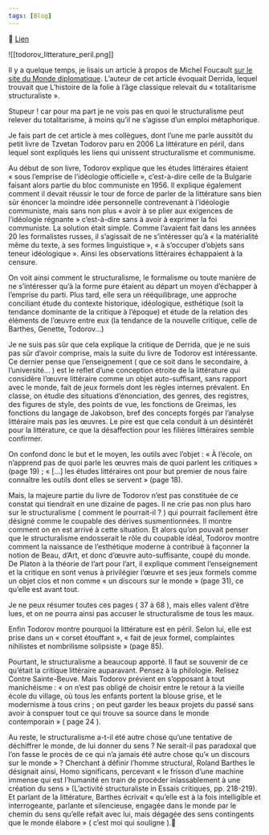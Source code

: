 ```yaml
---
tags: [Blog]
---
```


🔗 [Lien](https://www.ralentirtravaux.com/le_blog/le-structuralisme-coupable/)

![[todorov_litterature_peril.png]]

Il y a quelque temps, je lisais un article à propos de Michel Foucault [sur le site du Monde diplomatique](http://www.monde-diplomatique.fr/2009/11/A/18304). L’auteur de cet article évoquait Derrida, lequel trouvait que L’histoire de la folie à l’âge classique relevait du « totalitarisme structuraliste ».

Stupeur ! car pour ma part je ne vois pas en quoi le structuralisme peut relever du totalitarisme, à moins qu’il ne s’agisse d’un emploi métaphorique.

Je fais part de cet article à mes collègues, dont l’une me parle aussitôt du petit livre de Tzvetan Todorov paru en 2006 La littérature en péril, dans lequel sont expliqués les liens qui unissent structuralisme et communisme.

Au début de son livre, Todorov explique que les études littéraires étaient « sous l’emprise de l’idéologie officielle », c’est-à-dire celle de la Bulgarie faisant alors partie du bloc communiste en 1956. Il explique également comment il devait réussir le tour de force de parler de la littérature sans bien sûr énoncer la moindre idée personnelle contrevenant à l’idéologie communiste, mais sans non plus « avoir à se plier aux exigences de l’idéologie régnante » c’est-à-dire sans à avoir à exprimer la foi communiste.
La solution était simple. Comme l’avaient fait dans les années 20 les formalistes russes, il s’agissait de ne s’intéresser qu’à « la matérialité même du texte, à ses formes linguistique », « à s’occuper d’objets sans teneur idéologique ». Ainsi les observations littéraires échappaient à la censure.

On voit ainsi comment le structuralisme, le formalisme ou toute manière de ne s’intéresser qu’à la forme pure étaient au départ un moyen d’échapper à l’emprise du parti. Plus tard, elle sera un rééquilibrage, une approche conciliant étude du contexte historique, idéologique, esthétique (soit la tendance dominante de la critique à l’époque) et étude de la relation des éléments de l’œuvre entre eux (la tendance de la nouvelle critique, celle de Barthes, Genette, Todorov...)

Je ne suis pas sûr que cela explique la critique de Derrida, que je ne suis pas sûr d’avoir comprise, mais la suite du livre de Todorov est intéressante. Ce dernier pense que l’enseignement ( que ce soit dans le secondaire, à l’université... ) est le reflet d’une conception étroite de la littérature qui considère l’œuvre littéraire comme un objet auto-suffisant, sans rapport avec le monde, fait de jeux formels dont les règles internes prévalent. En classe, on étudie des situations d’énonciation, des genres, des registres, des figures de style, des points de vue, les fonctions de Greimas, les fonctions du langage de Jakobson, bref des concepts forgés par l’analyse littéraire mais pas les œuvres. Le pire est que cela conduit à un désintérêt pour la littérature, ce que la désaffection pour les filières littéraires semble confirmer.

On confond donc le but et le moyen, les outils avec l’objet : « À l’école, on n’apprend pas de quoi parle les œuvres mais de quoi parlent les critiques » (page 19) ; « [...] les études littéraires ont pour but premier de nous faire connaître les outils dont elles se servent » (page 18).

Mais, la majeure partie du livre de Todorov n’est pas constituée de ce constat qui tiendrait en une dizaine de pages. Il ne crie pas non plus haro sur le structuralisme ( comment le pourrait-il ? ) qui pourrait facilement être désigné comme le coupable des dérives susmentionnées. Il montre comment on en est arrivé à cette situation. Et alors qu’on pouvait penser que le structuralisme endosserait le rôle du coupable idéal, Todorov montre comment la naissance de l’esthétique moderne à contribué à façonner la notion de Beau, d’Art, et donc d’œuvre auto-suffisante, coupé du monde. De Platon à la théorie de l’art pour l’art, il explique comment l’enseignement et la critique en sont venus à privilégier l’œuvre et ses jeux formels comme un objet clos et non comme « un discours sur le monde » (page 31), ce qu’elle est avant tout.

Je ne peux résumer toutes ces pages ( 37 à 68 ), mais elles valent d’être lues, et on ne pourra ainsi pas accuser le structuralisme de tous les maux.

Enfin Todorov montre pourquoi la littérature est en péril. Selon lui, elle est prise dans un « corset étouffant », « fait de jeux formel, complaintes nihilistes et nombrilisme solipsiste » (page 85).

Pourtant, le structuralisme a beaucoup apporté. Il faut se souvenir de ce qu’était la critique littéraire auparavant. Pensez à la philologie. Relisez Contre Sainte-Beuve. Mais Todorov prévient en s’opposant à tout manichéisme : « on n’est pas obligé de choisir entre le retour à la vieille école du village, où tous les enfants portent la blouse grise, et le modernisme à tous crins ; on peut garder les beaux projets du passé sans avoir à conspuer tout ce qui trouve sa source dans le monde contemporain » ( page 24 ).

Au reste, le structuralisme a-t-il été autre chose qu’une tentative de déchiffrer le monde, de lui donner du sens ? Ne serait-il pas paradoxal que l’on fasse le procès de ce qui n’a jamais été autre chose qu’« un discours sur le monde » ? Cherchant à définir l’homme structural, Roland Barthes le désignait ainsi, Homo significans,  percevant « le frisson d’une machine immense qui est  l’humanité en train de procéder inlassablement à une création du sens » (L’activité structuraliste in Essais critiques, pp. 218-219). Et parlant de la littérature, Barthes écrivait « qu’elle est à la fois intelligible et interrogeante, parlante et silencieuse, engagée dans le monde par le chemin du sens qu’elle refait avec lui, mais dégagée des sens contingents que le monde élabore » ( c’est moi qui souligne ).